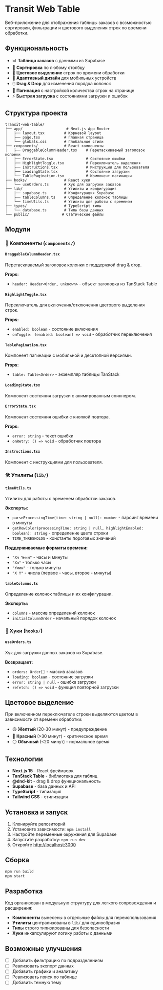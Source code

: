 # Transit Web Table

Веб-приложение для отображения таблицы заказов с возможностью сортировки, фильтрации и цветового выделения строк по времени обработки.

## Функциональность

- 📊 **Таблица заказов** с данными из Supabase
- 🔄 **Сортировка** по любому столбцу
- 🎨 **Цветовое выделение** строк по времени обработки
- 📱 **Адаптивный дизайн** для мобильных устройств
- 🖱️ **Drag & Drop** для изменения порядка колонок
- 📄 **Пагинация** с настройкой количества строк на странице
- ⚡ **Быстрая загрузка** с состояниями загрузки и ошибок

## Структура проекта

```
transit-web-table/
├── app/                    # Next.js App Router
│   ├── layout.tsx         # Корневой layout
│   ├── page.tsx           # Главная страница
│   └── globals.css        # Глобальные стили
├── components/            # React компоненты
│   ├── DraggableColumnHeader.tsx    # Перетаскиваемый заголовок колонки
│   ├── ErrorState.tsx               # Состояние ошибки
│   ├── HighlightToggle.tsx          # Переключатель выделения
│   ├── Instructions.tsx             # Инструкции для пользователя
│   ├── LoadingState.tsx             # Состояние загрузки
│   └── TablePagination.tsx          # Компонент пагинации
├── hooks/                 # React хуки
│   └── useOrders.ts       # Хук для загрузки заказов
├── lib/                   # Утилиты и конфигурация
│   ├── supabase.ts        # Конфигурация Supabase
│   ├── tableColumns.ts    # Определение колонок таблицы
│   └── timeUtils.ts       # Утилиты для работы с временем
├── types/                 # TypeScript типы
│   └── database.ts        # Типы базы данных
└── public/               # Статические файлы
```

## Модули

### 🎯 Компоненты (`components/`)

#### `DraggableColumnHeader.tsx`
Перетаскиваемый заголовок колонки с поддержкой drag & drop.

**Props:**
- `header: Header<Order, unknown>` - объект заголовка из TanStack Table

#### `HighlightToggle.tsx`
Переключатель для включения/отключения цветового выделения строк.

**Props:**
- `enabled: boolean` - состояние включения
- `onToggle: (enabled: boolean) => void` - обработчик переключения

#### `TablePagination.tsx`
Компонент пагинации с мобильной и десктопной версиями.

**Props:**
- `table: Table<Order>` - экземпляр таблицы TanStack

#### `LoadingState.tsx`
Компонент состояния загрузки с анимированным спиннером.

#### `ErrorState.tsx`
Компонент состояния ошибки с кнопкой повтора.

**Props:**
- `error: string` - текст ошибки
- `onRetry: () => void` - обработчик повтора

#### `Instructions.tsx`
Компонент с инструкциями для пользователя.

### 🛠️ Утилиты (`lib/`)

#### `timeUtils.ts`
Утилиты для работы с временем обработки заказов.

**Экспорты:**
- `parseProcessingTime(time: string | null): number` - парсинг времени в минуты
- `getRowColor(processingTime: string | null, highlightEnabled: boolean): string` - определение цвета строки
- `TIME_THRESHOLDS` - константы пороговых значений

**Поддерживаемые форматы времени:**
- `"Xч Yмин"` - часы и минуты
- `"Xч"` - только часы
- `"Yмин"` - только минуты
- `"X Y"` - числа (первое - часы, второе - минуты)

#### `tableColumns.ts`
Определение колонок таблицы и их конфигурации.

**Экспорты:**
- `columns` - массив определений колонок
- `initialColumnOrder` - начальный порядок колонок

### 🎣 Хуки (`hooks/`)

#### `useOrders.ts`
Хук для загрузки данных заказов из Supabase.

**Возвращает:**
- `orders: Order[]` - массив заказов
- `loading: boolean` - состояние загрузки
- `error: string | null` - ошибка загрузки
- `refetch: () => void` - функция повторной загрузки

## Цветовое выделение

При включенном переключателе строки выделяются цветом в зависимости от времени обработки:

- 🟡 **Желтый** (20-30 минут) - предупреждение
- 🔴 **Красный** (>30 минут) - критическое время
- ⚪ **Обычный** (<20 минут) - нормальное время

## Технологии

- **Next.js 15** - React фреймворк
- **TanStack Table** - библиотека для таблиц
- **@dnd-kit** - drag & drop функциональность
- **Supabase** - база данных и API
- **TypeScript** - типизация
- **Tailwind CSS** - стилизация

## Установка и запуск

1. Клонируйте репозиторий
2. Установите зависимости: `npm install`
3. Настройте переменные окружения для Supabase
4. Запустите разработку: `npm run dev`
5. Откройте [http://localhost:3000](http://localhost:3000)

## Сборка

```bash
npm run build
npm start
```

## Разработка

Код организован в модульную структуру для легкого сопровождения и расширения:

- **Компоненты** вынесены в отдельные файлы для переиспользования
- **Утилиты** централизованы в `lib/` для единообразия
- **Типы** строго типизированы для безопасности
- **Хуки** инкапсулируют логику работы с данными

## Возможные улучшения

- [ ] Добавить фильтрацию по подразделениям
- [ ] Реализовать экспорт данных
- [ ] Добавить графики и аналитику
- [ ] Реализовать поиск по таблице
- [ ] Добавить темную тему
